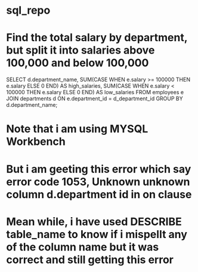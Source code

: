 # sql_repo
# Find the total salary by department, but split it into salaries above 100,000 and below 100,000

SELECT 
		d.department_name,
		SUM(CASE WHEN e.salary >= 100000 THEN e.salary ELSE 0 END) AS high_salaries,
    	SUM(CASE WHEN e.salary < 100000 THEN e.salary ELSE 0 END) AS low_salaries
FROM employees e
JOIN departments d
ON e.department_id = d_department_id
GROUP BY d.department_name;
# Note that i am using MYSQL Workbench
# But i am geeting this error which say error code 1053, Unknown unknown column d.department id in on clause
# Mean while, i have used DESCRIBE table_name to know if i mispellt any of the column name but it was correct and still getting this error
